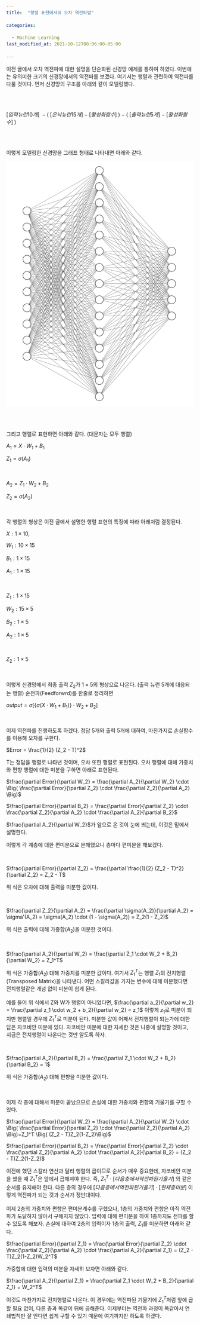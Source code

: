 ```yaml
---
title:  "행렬 표현에서의 오차 역전파법"

categories:

  - Machine Learning 
last_modified_at: 2021-10-12T08:06:00-05:00

---
```






이전 글에서 오차 역전파에 대한 설명을 단순화된 신경망 예제를 통하여 하였다.
이번에는 유의미한 크기의 신경망에서의 역전파를 보겠다.
여기서는 행렬과 관련하여 역전파를 다룰 것이다.
먼저 신경망의 구조를 아래와 같이 모델링했다.

<br/>
<br/>

$[입력 뉴런 10개] \; - \big( \; [은닉 뉴런 15개] \; - \; [활성화함수] \; \big) - \big( \; [출력 뉴런 5개] \; -  \; [활성화함수] \; \big)$

<br/>
<br/>

이렇게 모델링한 신경망을 그래프 형태로 나타내면 아래와 같다.

![](/assets/image/10-15-5-nn.png)

<br/>
<br/>

그리고 행렬로 표현하면 아래와 같다. (대문자는 모두 행렬)

$A_1 = X \cdot W_1 + B_1$

$Z_1 = \sigma(A_1)$

<br/>

$A_2 = Z_1 \cdot W_2 + B_2$

$Z_2 = \sigma(A_2)$

<br/>

각 행렬의 형상은 이전 글에서 설명한 행렬 표현의 특징에 따라 아래처럼 결정된다.

$X: 1 \times 10,$

$W_1: 10 \times 15$

$B_1: 1 \times 15$

$A_1: 1 \times 15$

<br/>

$Z_1: 1 \times 15$

$W_2: 15 \times 5$

$B_2: 1 \times 5$

$A_2: 1 \times 5$

<br/>

$Z_2: 1 \times 5$

<br/>

이렇게 신경망에서 최종 출력 $Z_2$가 $1 \times 5$의 형상으로 나온다. (출력 뉴런 5개에 대응되는 행렬)
순전파(Feedforwrd)를 한줄로 정리하면 

$output = \sigma[\{\sigma(X \cdot W_1 + B_1) \} \cdot W_2 + B_2]$

<br/>

이제 역전파를 진행하도록 하겠다.
정답 5개와 출력 5개에 대하여, 마찬가지로 손실함수를 이용해 오차를 구한다.

$Error = \frac{1}{2} (Z_2 - T)^2$

T는 정답을 행렬로 나타낸 것이며, 오차 또한 행렬로 표현된다.
오차 행렬에 대해 가중치와 편향 행렬에 대한 미분을 구하면 아래로 표현된다.

$\frac{\partial Error}{\partial W_2} = \frac{\partial A_2}{\partial W_2} \cdot \Big( \frac{\partial Error}{\partial Z_2}  \cdot \frac{\partial Z_2}{\partial A_2} \Big)$

$\frac{\partial Error}{\partial B_2} = \frac{\partial Error}{\partial Z_2}  \cdot \frac{\partial Z_2}{\partial A_2} \cdot \frac{\partial A_2}{\partial B_2}$

$\frac{\partial A_2}{\partial W_2}$가 앞으로 온 것이 눈에 띄는데, 이것은 밑에서 설명한다.

이렇게 각 계층에 대한 편미분으로 분해했으니 층마다 편미분을 해보겠다.

<br/>

$\frac{\partial Error}{\partial Z_2} = \frac{\partial \frac{1}{2} (Z_2 - T)^2}{\partial Z_2} = Z_2 - T$

위 식은 오차에 대해 출력을 미분한 값이다.

<br/>

$\frac{\partial Z_2}{\partial A_2} = \frac{\partial \sigma(A_2)}{\partial A_2} = \sigma'(A_2) = \sigma(A_2) \cdot (1 - \sigma(A_2)) = Z_2(1 - Z_2)$

위 식은 출력에 대해 가중합($A_2$)을 미분한 것이다.

<br/>

$\frac{\partial A_2}{\partial W_2} = \frac{\partial Z_1 \cdot W_2 + B_2}{\partial W_2} = Z_1^T$

위 식은 가중합($A_2$) 대해 가중치를 미분한 값이다.
여기서 $Z_1^T$는 행렬 $Z_1$의 전치행렬(Transposed Matrix)을 나타낸다.
어떤 스칼라값을 가지는 변수에 대해 미분했다면 전치행렬같은 개념 없이 미분이 쉽게 된다.
<br/>
<br/>
예를 들어 위 식에서 Z와 W가 행렬이 아니었다면, $\frac{\partial a_2}{\partial w_2} = \frac{\partial z_1 \cdot w_2 + b_2}{\partial w_2} = z_1$
이렇게 $z_1$로 미분이 되지만 행렬일 경우에 $Z_1^T$로 미분이 된다.
미분한 값이 어째서 전치행렬이 되는가에 대한 답은 자코비안 미분에 있다.
자코비안 미분에 대한 자세한 것은 나중에 설명할 것이고, 지금은 전치행렬이 나온다는 것만 알도록 하자.

<br/>

$\frac{\partial A_2}{\partial B_2} = \frac{\partial Z_1 \cdot W_2 + B_2}{\partial B_2} = 1$

위 식은 가중합($A_2$) 대해 편향을 미분한 값이다.

<br/>

이제 각 층에 대해서 미분이 끝났으므로 손실에 대한 가중치와 편향의 기울기를 구할 수 있다.

$\frac{\partial Error}{\partial W_2} = \frac{\partial A_2}{\partial W_2} \cdot \Big( \frac{\partial Error}{\partial Z_2}  \cdot \frac{\partial Z_2}{\partial A_2} \Big)=Z_1^T \Big( (Z_2 - T)Z_2(1-Z_2)\Big)$

$\frac{\partial Error}{\partial B_2} = \frac{\partial Error}{\partial Z_2}  \cdot \frac{\partial Z_2}{\partial A_2} \cdot \frac{\partial A_2}{\partial B_2} = (Z_2 - T)Z_2(1-Z_2)$

이전에 했던 스칼라 연산과 달리 행렬의 곱이므로 순서가 매우 중요한데,
자코비안 미분을 했을 때 $Z_1^T$은 앞에서 곱해져야 한다.
즉, $Z_1^T \cdot [다음 층에서 역전파된 기울기]$ 와 같은 순서를 유지해야 한다.
다른 층의 경우에 $[다음 층에서 역전파된 기울기] \cdot [현재 층 미분]$ 이렇게 역전파가 되는 것과 순서가 정반대이다. 
<br/>
<br/>
이제 2층의 가중치와 편향은 편미분계수를 구했으나, 1층의 가중치와 편향은 아직 역전파가 도달하지 않아서 구해지지 않았다.
입력에 대해 편미분을 하여 1층까지도 전파를 할 수 있도록 해보자.
손실에 대하여 2층의 입력이자 1층의 출력, $Z_1$를 미분하면 아래와 같다.

$\frac{\partial Error}{\partial Z_1} = \frac{\partial Error}{\partial Z_2} \cdot \frac{\partial Z_2}{\partial A_2} \cdot \frac{\partial A_2}{\partial Z_1} = (Z_2 - T)Z_2(1-Z_2)W_2^T$

가중합에 대한 입력의 미분을 자세히 보자면 아래와 같다.

$\frac{\partial A_2}{\partial Z_1} = \frac{\partial Z_1 \cdot W_2 + B_2}{\partial Z_1} = W_2^T$

이것도 마찬가지로 전치행렬로 나온다. 
이 경우에는 역전파된 기울기에 $Z_1^T$처럼 앞에 곱할 필요 없이, 다른 층과 똑같이 뒤에 곱해준다.
이제부터는 역전파 과정이 똑같아서 연쇄법칙만 잘 안다면 쉽게 구할 수 있기 때문에 여기까지만 하도록 하겠다.




